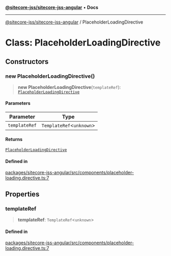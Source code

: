 [**@sitecore-jss/sitecore-jss-angular**](../README.md) • **Docs**

***

[@sitecore-jss/sitecore-jss-angular](../README.md) / PlaceholderLoadingDirective

# Class: PlaceholderLoadingDirective

## Constructors

### new PlaceholderLoadingDirective()

> **new PlaceholderLoadingDirective**(`templateRef`): [`PlaceholderLoadingDirective`](PlaceholderLoadingDirective.md)

#### Parameters

| Parameter | Type |
| ------ | ------ |
| `templateRef` | `TemplateRef`\<`unknown`\> |

#### Returns

[`PlaceholderLoadingDirective`](PlaceholderLoadingDirective.md)

#### Defined in

[packages/sitecore-jss-angular/src/components/placeholder-loading.directive.ts:7](https://github.com/Sitecore/jss/blob/add785323e917338873098dc44b8af984c4e7c9a/packages/sitecore-jss-angular/src/components/placeholder-loading.directive.ts#L7)

## Properties

### templateRef

> **templateRef**: `TemplateRef`\<`unknown`\>

#### Defined in

[packages/sitecore-jss-angular/src/components/placeholder-loading.directive.ts:7](https://github.com/Sitecore/jss/blob/add785323e917338873098dc44b8af984c4e7c9a/packages/sitecore-jss-angular/src/components/placeholder-loading.directive.ts#L7)
